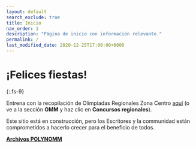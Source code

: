 ```yaml
---
layout: default
search_exclude: true
title: Inicio 
nav_order: 1
description: "Página de inicio con información relevante."
permalink: /
last_modified_date: 2020-12-25T17:00:00+0000
---
```



# ¡Felices fiestas!<i class="jpa-anim-rel-christmas_tree jpa-2em"></i>
{:.fs-9}

Entrena con la recopilación de Olimpiadas Regionales Zona Centro [aquí](https://polynomm.github.io/0-OMM/Regional/Regional/) (o ve a la sección **OMM** y haz clic en **Concursos regionales**).

Este sitio está en construcción, pero los <span class="deg-sitio deg-sitio-texto">Escritores</span> y la c<span class="deg-sitio deg-sitio-texto">omm</span>unidad están comprometidos a hacerlo crecer para el beneficio de todos.

[**Archivos POLYNOMM**](https://1drv.ms/u/s!AhlJnYIFfmsHa97TuuB9Dg5Qf7Y?e=iqflYe)